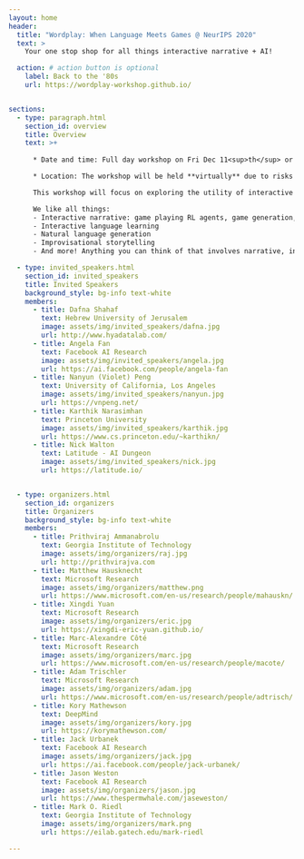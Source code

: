 ```yaml
---
layout: home
header:
  title: "Wordplay: When Language Meets Games @ NeurIPS 2020"
  text: >
    Your one stop shop for all things interactive narrative + AI!

  action: # action button is optional
    label: Back to the '80s
    url: https://wordplay-workshop.github.io/


sections:
  - type: paragraph.html
    section_id: overview
    title: Overview
    text: >+
    
      * Date and time: Full day workshop on Fri Dec 11<sup>th</sup> or Sat the 12<sup>th</sup>, TBD

      * Location: The workshop will be held **virtually** due to risks and travel restrictions associated with COVID-19. See more information from the [NeurIPS website](https://neurips.cc/).<br /> <br />

      This workshop will focus on exploring the utility of interactive narratives, think everything from classic text-adventures like [Zork](http://textadventures.online/play/?story=http%3A%2F%2Fwww.ifarchive.org%2Fif-archive%2Fgames%2Fhugo%2Fhugozork.hex) to modern [Twine](https://twinery.org/) games, to fill a role as the learning environments of choice for language-based tasks including but not limited to storytelling. A previous iteration of this workshop took place very successfully with over a hundred attendees, also at NeurIPS, in 2018 and since then the community of people working in this area has rapidly increased. This workshop aims to be a centralized place where all researchers involved across a breadth of fields can interact and learn from each other. Furthermore, it will act as a showcase to the wider NLP/RL/Game communities on interactive narrative's place as a learning environment. The program will feature a collection of invited talks in addition to contributed talks and posters from each of these sections of the interactive narrative community and the wider NLP and RL communities.  <br /> <br />

      We like all things:
      - Interactive narrative: game playing RL agents, game generation, etc.
      - Interactive language learning
      - Natural language generation
      - Improvisational storytelling
      - And more! Anything you can think of that involves narrative, interactivity, and language!

  - type: invited_speakers.html
    section_id: invited_speakers
    title: Invited Speakers
    background_style: bg-info text-white
    members:
      - title: Dafna Shahaf
        text: Hebrew University of Jerusalem
        image: assets/img/invited_speakers/dafna.jpg
        url: http://www.hyadatalab.com/
      - title: Angela Fan
        text: Facebook AI Research
        image: assets/img/invited_speakers/angela.jpg
        url: https://ai.facebook.com/people/angela-fan
      - title: Nanyun (Violet) Peng
        text: University of California, Los Angeles
        image: assets/img/invited_speakers/nanyun.jpg
        url: https://vnpeng.net/
      - title: Karthik Narasimhan
        text: Princeton University
        image: assets/img/invited_speakers/karthik.jpg
        url: https://www.cs.princeton.edu/~karthikn/
      - title: Nick Walton
        text: Latitude - AI Dungeon
        image: assets/img/invited_speakers/nick.jpg
        url: https://latitude.io/


  - type: organizers.html
    section_id: organizers
    title: Organizers
    background_style: bg-info text-white
    members:
      - title: Prithviraj Ammanabrolu
        text: Georgia Institute of Technology
        image: assets/img/organizers/raj.jpg
        url: http://prithvirajva.com
      - title: Matthew Hausknecht
        text: Microsoft Research
        image: assets/img/organizers/matthew.png
        url: https://www.microsoft.com/en-us/research/people/mahauskn/
      - title: Xingdi Yuan
        text: Microsoft Research
        image: assets/img/organizers/eric.jpg
        url: https://xingdi-eric-yuan.github.io/
      - title: Marc-Alexandre Côté
        text: Microsoft Research
        image: assets/img/organizers/marc.jpg
        url: https://www.microsoft.com/en-us/research/people/macote/
      - title: Adam Trischler
        text: Microsoft Research
        image: assets/img/organizers/adam.jpg
        url: https://www.microsoft.com/en-us/research/people/adtrisch/
      - title: Kory Mathewson
        text: DeepMind
        image: assets/img/organizers/kory.jpg
        url: https://korymathewson.com/
      - title: Jack Urbanek
        text: Facebook AI Research
        image: assets/img/organizers/jack.jpg
        url: https://ai.facebook.com/people/jack-urbanek/
      - title: Jason Weston
        text: Facebook AI Research
        image: assets/img/organizers/jason.jpg
        url: https://www.thespermwhale.com/jaseweston/
      - title: Mark O. Riedl
        text: Georgia Institute of Technology
        image: assets/img/organizers/mark.png
        url: https://eilab.gatech.edu/mark-riedl

---
```

